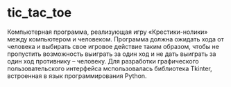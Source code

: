 # tic_tac_toe
Компьютерная программа, реализующая игру «Крестики-нолики» между компьютером и человеком.
Программа должна ожидать хода от человека и выбирать свое игровое действие таким образом, чтобы не пропустить возможность выиграть за один ход и не дать выиграть за один ход противнику – человеку.
Для разработки графического пользовательского интерфейса мспользовалась библиотека Tkinter, встроенная в язык программирования Python.
